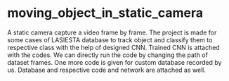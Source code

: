# moving_object_in_static_camera
A static camera capture a video frame by frame. The project is made for some cases of LASIESTA database to track object and classify them to respective class with the help of designed CNN. Trained CNN is attached with the codes. We can directly run the code by changing the path of dataset frames.  One more code is given for custom database recorded by us. Database and respective code and network are attached as well. 
